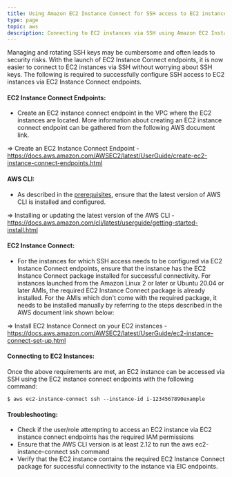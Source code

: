 ```yaml
---
title: Using Amazon EC2 Instance Connect for SSH access to EC2 instances 
type: page
topic: aws 
description: Connecting to EC2 instances via SSH using Amazon EC2 Instance Connect Endpoints
---
```


Managing and rotating SSH keys may be cumbersome and often leads to security risks. With the launch of EC2 Instance Connect endpoints, it is now easier to connect to EC2 instances via SSH without worrying about SSH keys. The following is required to successfully configure SSH access to EC2 instances via EC2 Instance Connect endpoints.

#### EC2 Instance Connect Endpoints:

- Create an EC2 instance connect endpoint in the VPC where the EC2 instances are located. More information about creating an EC2 instance connect endpoint can be gathered from the following AWS document link.

=> Create an EC2 Instance Connect Endpoint - https://docs.aws.amazon.com/AWSEC2/latest/UserGuide/create-ec2-instance-connect-endpoints.html

#### AWS CLI:

- As described in the [prerequisites](https://docs.aws.amazon.com/AWSEC2/latest/UserGuide/connect-using-eice.html), ensure that the latest version of AWS CLI is installed and configured. 

=> Installing or updating the latest version of the AWS CLI - https://docs.aws.amazon.com/cli/latest/userguide/getting-started-install.html

#### EC2 Instance Connect: 

- For the instances for which SSH access needs to be configured via EC2 Instance Connect endpoints, ensure that the instance has the EC2 Instance Connect package installed for successful connectivity. For instances launched from the Amazon Linux 2 or later or Ubuntu 20.04 or later AMIs, the required EC2 Instance Connect package is already installed. For the AMIs which don't come with the required package, it needs to be installed manually by referring to the steps described in the AWS document link shown below:

=> Install EC2 Instance Connect on your EC2 instances - https://docs.aws.amazon.com/AWSEC2/latest/UserGuide/ec2-instance-connect-set-up.html

#### Connecting to EC2 Instances: 

Once the above requirements are met, an EC2 instance can be accessed via SSH using the EC2 instance connect endpoints with the following command:
```
$ aws ec2-instance-connect ssh --instance-id i-1234567890example
```
#### Troubleshooting:

- Check if the user/role attempting to access an EC2 instance via EC2 instance connect endpoints has the required IAM permissions
- Ensure that the AWS CLI version is at least 2.12 to run the aws ec2-instance-connect ssh command
- Verify that the EC2 instance contains the required EC2 Instance Connect package for successful connectivity to the instance via EIC endpoints.
